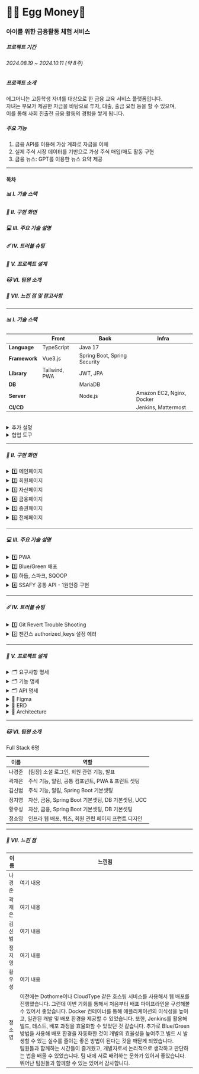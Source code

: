 
# 🧡🐥 Egg Money🧡
### 아이를 위한 금융활동 체험 서비스 

##### 프로젝트 기간 
###### 2024.08.19 ~ 2024.10.11 (약 8주)

##### 프로젝트 소개
에그머니는 고등학생 자녀를 대상으로 한 금융 교육 서비스 플랫폼입니다. <br/>
자녀는 부모가 제공한 자금을 바탕으로 투자, 대출, 출금 요청 등을 할 수 있으며, <br/>
이를 통해 사회 진출전 금융 활동의 경험을 쌓게 됩니다. <br/>

##### 주요 기능

1. 금융 API를 이용해 가상 계좌로 자금을 이체 <br/>
2. 실제 주식 시장 데이터를 기반으로 가상 주식 매입/매도 활동 구현 <br/>
3. 금융 뉴스: GPT를 이용한 뉴스 요약 제공 <br/>

---
#### 목차

##### 📊 I. 기술 스택

##### 💁 II. 구현 화면

##### 💻 III. 주요 기술 설명

##### ☄️ IV. 트러블 슈팅  

##### 📑 V. 프로젝트 설계

##### 🐱 VI. 팀원 소개

##### 🙇 VII. 느낀 점 및 참고사항

---
##### 📊 I. 기술 스택

|  | Front | Back | Infra |
| --- | --- | --- |  --- |
| **Language** | TypeScript | Java 17 |  |
| **Framework** | Vue3.js | Spring Boot, Spring Security |  |
| **Library** | Tailwind, PWA | JWT, JPA |  |
| **DB** |  | MariaDB |  |
| **Server** |  | Node.js | Amazon EC2, Nginx, Docker |
| **CI/CD** |  |  | Jenkins, Mattermost |

<br/>

<details>
<summary>추가 설명</summary>
<div markdown="1">
<br/>
각 기술을 선택한 이유
<br/><br/>
[ Front ]<br/>
Vue 3.js : 사용자 인터페이스를 구축하기 위한 진보적인 JavaScript 프레임워크.
재사용성과 유지보수성을 높이는 데 중점을 두고 있음 <br/>
Tailwind CSS :유틸리티 퍼스트 CSS 프레임워크
디자인을 빠르게 prototyping하고 사용자 정의 CSS를 줄이는 데 유용함 <br/>
PWA(Progressive Web App) : 웹 기술을 활용해 만든 애플리케이션. 웹사이트의 장점과 네이티브 애플리케이션의 장점을 결합한 형태 <br/><br/>

[ back ]<br/>
Spring Boot : Java 기반의 프레임워크. 내장 서버와 자동 구성 기능을 제공하여 개발 생산성을 높임<br/>
Spring Security : 애플리케이션의 보안을 담당하는 프레임워크로, 인증 및 권한 부여 기능을 제공<br/>
JPA (Java Persistence API) : 자바에서 데이터베이스와의 상호작용을 간편하게 해주는 ORM(Object-Relational Mapping) 기술. 데이터베이스의 엔티티를 객체 형태로 매핑할 수 있음<br/>
JWT (JSON Web Token) : 인증 정보를 안전하게 전송하기 위한 토큰 형식. 클라이언트와 서버 간의 인증 및 권한 부여를 간편하게 처리할 수 있도록 도와줌
<br/><br/>
[ DB ]<br/>
MariaDB : MySQL의 포크로, 오픈 소스 관계형 데이터베이스 관리 시스템. 뛰어난 성능과 안정성을 제공함<br/>

[ Infra ]<br/>
Node.js : 서버 측 JavaScript 실행 환경으로, 비동기 I/O 모델을 사용하여 높은 성능과 확장성을 제공함. 웹 서버나 API 서버 구축에 적합.<br/>
Amazon EC2 : 아마존 웹 서비스(AWS)의 클라우드 컴퓨팅 서비스로, 가상 서버를 손쉽게 생성하고 관리할 수 있음. 유연한 스케일링과 비용 효율성을 제공.<br/>
Nginx : 고성능 웹 서버 및 리버스 프록시 서버로, 정적 파일 제공, 로드 밸런싱, SSL/TLS 지원 등을 통해 웹 애플리케이션의 성능을 개선함.<br/>
Docker : 애플리케이션을 컨테이너화하여 배포할 수 있는 플랫폼으로, 개발 환경을 일관되게 유지하고 이식성을 높임. 여러 환경에서 동일한 성능을 보장함.

</div>
</details>
<details>
<summary>협업 도구</summary>
<div markdown="1">
1.Git & Github<br/>
분산형 버전 관리 시스템으로<br/>
코드의 변경 사항을 추적하고 여러 개발자 간의 협업을 용이하게 함<br/><br/>

![git](readme/git.png)

2.Jira<br/>
Atlassian에서 개발한 프로젝트 관리 및 이슈 추적 도구<br/>
주로 소프트웨어 개발 팀에서 사용되며, Agile 방법론(스크럼, 칸반 등)을 지원<br/>

![jira1](readme/jira1.png)
![jira2](readme/jira2.png)
![jira3](readme/jira3.png)

<br/>
3.Mattermost <br/>
오픈 소스 팀 채팅 및 협업 플랫폼<br/>
Slack과 유사한 기능을 제공<br/>
자체 서버에 호스팅할 수 있어 보안 및 프라이버시가 중요할 때 유용<br/>

![matter](readme/matter.png)

</div>
</details>

---

##### 💁 II. 구현 화면

<details>
<br/>
<summary> 1️⃣ 메인페이지 </summary>
<div markdown="1">
	
![메인페이지](readme/main.png)
<br>
</div>
</details>
<details>
<br/>
<summary> 2️⃣ 회원페이지  </summary>
<div markdown="1">
	
![로그인 페이지](readme/user1.png)

![로그인 페이지](readme/user2.png)

![로그인 페이지](readme/user3.png)

![로그인 페이지](readme/user4.png)

<br><br>회원의 기본 정보 관리
<br>
</div>
</details>
<details>
<br/>
<summary> 3️⃣ 자산페이지   </summary>
<div markdown="1">
	
![자산](readme/deposit1.png)
![자산](readme/deposit2.png)

<br>
</div>
</details>
<details>
<br/>
<summary> 4️⃣ 금융페이지  </summary>
<div markdown="1">

![증권](readme/stock1.png)

</div>
</details>

<details>
<br/>
<summary> 5️⃣ 증권페이지  </summary>
<div markdown="1">
	
![증권](readme/stock1.png)
![증권](readme/stock2.png)

 <br>
 </div>
</details>
<details>
<br/>
<summary> 6️⃣ 전체페이지 </summary>
<div markdown="1">

![전체](readme/total1.png)
<br> 
<br>
 </div>
</details>


---
##### 💻 III. 주요 기술 설명

<details>
<summary> 1️⃣ PWA </summary>
<div markdown="1">

### PWA (Progressive Web Apps)란?

![전체](readme/pwa.png)

PWA는 웹 기술을 사용하여 네이티브 앱처럼 동작하는 웹 애플리케이션입니다. 이는 사용자가 더 나은 경험을 할 수 있도록 다양한 기능을 제공합니다.

#### 주요 특징:

1. **오프라인 작동**: 서비스 워커를 사용하여 네트워크 연결이 없는 상태에서도 앱이 작동할 수 있습니다.
  
2. **빠른 로딩 속도**: 캐싱 기술을 활용하여 사용자 경험을 향상시키고, 페이지 로딩 속도를 빠르게 합니다.

3. **푸시 알림**: 사용자가 앱을 떠나더라도 알림을 받을 수 있어 사용자 참여를 유도합니다.

4. **반응형 디자인**: 다양한 화면 크기에서 잘 작동하도록 설계되어 있습니다.

5. **설치 가능**: 사용자는 PWA를 홈 화면에 추가하여 네이티브 앱처럼 사용할 수 있습니다.

#### 장점:

- **크로스 플랫폼 지원**: iOS, Android, 데스크탑 등 다양한 플랫폼에서 동일한 경험을 제공합니다.
- **유지보수 용이**: 하나의 코드베이스로 여러 플랫폼을 지원할 수 있어 유지보수가 간편합니다.
- **비용 절감**: 네이티브 앱 개발에 비해 개발 및 배포 비용이 낮습니다.

</div>
</details>

<details>
<summary> 2️⃣ Blue/Green 배포</summary>
<br/>

![전체](readme/blue.jpg)

Blue/Green 배포는 애플리케이션의 새로운 버전을 배포할 때 서비스 중단을 최소화하는 전략입니다. 두 개의 환경(Blue와 Green)을 사용하여 안전하고 원활한 배포를 진행합니다.

### 주요 특징

- **두 개의 환경**: 
  - 하나는 현재 운영 중인 환경(Blue), 다른 하나는 새로운 버전이 배포되는 환경(Green)입니다.

- **신속한 전환**: 
  - 새로운 버전이 준비되면 트래픽을 Blue에서 Green으로 전환하여 신속하게 서비스 전환이 가능합니다.

- **롤백 용이**: 
  - 새로운 버전이 문제가 발생할 경우, 빠르게 이전 버전으로 롤백할 수 있습니다.

### 장점

- **서비스 중단 최소화**: 
  - 사용자에게 거의 영향을 미치지 않고 업데이트를 적용할 수 있습니다.

- **비교 테스트 가능**: 
  - 두 환경에서 성능을 비교하여 문제를 조기에 발견할 수 있습니다.

- **신뢰성**: 
  - 새로운 기능을 안정적으로 배포할 수 있어 신뢰성을 높입니다.

</details>



<details>
<summary> 3️⃣ 하둡, 스파크, SQOOP</summary>

작성 예정

</details>



<details>
<summary> 4️⃣ SSAFY 공통 API - 1원인증 구현</summary>

### 1원인증

- **정의**: 
  - 사용자가 1원의 금액을 인증을 통해 확인하고, 해당 금액을 통해 사용자 신원을 증명하는 방식입니다.

### 구현 방식

1. **사용자 요청**: 
   - 사용자가 인증 요청을 하여 1원 결제를 시도합니다.

2. **결제 시스템 연동**: 
   - 결제 시스템과 연동하여 1원 결제를 진행합니다.

3. **인증 완료**: 
   - 결제가 완료되면 인증이 완료된 것으로 간주하고, 사용자는 서비스를 이용할 수 있습니다.

### 장점

- **높은 신뢰성**: 
  - 소액 결제를 통해 사용자 신원을 확인함으로써 보안성을 강화합니다.

- **간편한 사용자 경험**: 
  - 간단한 인증 절차로 사용자 경험을 개선할 수 있습니다.

- **API 통합**: 
  - 공통 API를 통해 다양한 서비스와의 통합이 용이합니다.

</details>

---
##### ☄️ IV. 트러블 슈팅  

<details>
<summary> 1️⃣ Git Revert Trouble Shooting </summary>
<div markdown="1">

#### 문제상황

![전체](readme/trouble1.png)

Merge를 취소하려고, Revert를 여러번 반복해서 back쪽 코드들이 이전으로 돌아가게 되었습니다.

#### 해결방안 

back 폴더를 지운 후, 이전 로그 번호로 되돌리는 방식으로 해결했습니다.
Front 수정 코드는 로컬에 있기 때문에, 이것만 해결하면 되었습니다.

#### 참고
`git reset` 명령어로 특정 커밋(`cfc2fb2b`)로 되돌릴 수 있습니다.
**`-hard` 옵션**: 해당 커밋으로 작업 디렉토리, 인덱스, HEAD를 모두 되돌립니다. 다만, 현재 작업 중인 파일의 변경 사항도 모두 사라지니 주의해야 합니다.

```bash

git reset --hard cfc2fb2b

```

</div>
</details>

<details>
<summary> 2️⃣ 젠킨스 authorized_keys 설정 에러</summary>
<br/>

#### 문제상황

![전체](readme/key1.png)
![전체](readme/key2.png)


```bash

ssh -o StrictHostKeyChecking=no deployuser@j11c204.p.ssafy.io "bash /home/deployuser/deploy_back.sh"
Shell Script
5.3 sec
+ ssh -o StrictHostKeyChecking=no deployuser@j11c204.p.ssafy.io bash /home/deployuser/deploy_back.sh
Warning: Permanently added 'j11c204.p.ssafy.io' (ED25519) to the list of known hosts.
deployuser@j11c204.p.ssafy.io: Permission denied (publickey).
script returned exit code 255

```
#### 해결방안 
Jenkins 서버에서 deployuser를 사용하여 운영 서버에 SSH로 접근하기 
1.deployuser 사용자 추가
```bash
sudo adduser deployuser
```
![전체](readme/key3.png)

2.deployuser 사용자에 대한 .ssh/authorized_keys 파일 설정
(1) deployuser 사용자로 전환
```bash
sudo su - deployuser
```
(2) .ssh 디렉토리를 생성하고 권한을 설정
```bash
mkdir -p ~/.ssh 
chmod 700 ~/.ssh
```
(3) authorized_keys 파일을 생성
```bash
touch ~/.ssh/authorized_keys 
chmod 600 ~/.ssh/authorized_keys
```
3.Jenkins 서버에서 공개키 생성
(1) SSH 키 생성
/root/.ssh 디렉토리에 SSH 키가 없으면 새로 생성해야 함
```bash
 ssh-keygen -t rsa -b 4096 -C "your_email@example.com"
```
(2) Jenkins 서버의 SSH 공개 키를 authorized_keys에 추가
```bash
 cat ~/.ssh/id_rsa.pub
```
4.SSH를 통해 deployuser 계정으로 접근 후 테스트\
```bash
ssh deployuser@{운영서버 IP} 
```
5.서버의 SSH 설정 확인
(1) /etc/ssh/sshd_config 
운영 서버에 접속한 후, SSH 설정 파일 열기
```bash
sudo nano /etc/ssh/sshd_config
```
(2) SSH 서버가 공개 키 인증을 허용하고 있는지 확인
없으면, 맨 아래줄에 추가
```bash
PubkeyAuthentication yes
```
(3) 설정 변경 후 SSH 서비스를 재시작
이 단계들을 수행하면 Jenkins 서버에서 deployuser를 사용하여 운영 서버에 SSH로 접근할 수 있게 된다
```bash
sudo systemctl restart ssh
```
![전체](readme/key5.png)
![전체](readme/key6.png)
![전체](readme/key7.png)
![전체](readme/key8.png)
![전체](readme/key4.png)
![전체](readme/key9.png)
![전체](readme/key10.png)
![전체](readme/key11.png)
</details>



---
##### 📑 V. 프로젝트 설계

<details>
<summary> 🗂️ 요구사항 명세 </summary>
<div markdown="1">
<br/>
	
![요구사항 명세서1](readme/demand.png)
</div>
</details>
<details>
<summary> 🗂️ 기능 명세  </summary>
<div markdown="1">
	
![기능명세서1](readme/function.png)

</div>
</details>

<details>
<summary> 🗂️ API 명세  </summary>
<div markdown="1">
	
![API 명세서](readme/API.png)

</div>
</details>

<details>
<summary>🎨 Figma  </summary>
<div markdown="1">

[📎 Figma Link  ](https://www.figma.com/design/E4YJ6rv2618zTQV5R0jBPp/C204%ED%8C%80?t=e62ogsR1DgnWEkqL-0).


#### 부모님 
![피그마부모](readme/momfig.png)

#### 자녀
![피그마자녀](readme/childfig.png)

</div>
</details>

<details>
<summary>&#128195; ERD  </summary>
<div markdown="1">
<br/>

![ERD 이미지](readme/ERD.png)



</div>
</details>

<details>
<summary> &#128217; Architecture  </summary>
<div markdown="1">
<br/>

![Architecture](readme/archi2.png)

<br/>
</div>
</details>




---
##### 🐱 VI. 팀원 소개
Full Stack 6명

| 이름 | 역할 |   
| --- | --- |
| 나경준 | [팀장] 소셜 로그인, 회원 관련 기능, 발표 | 
| 곽재은 | 주식 기능, 알림, 공통 컴포넌트, PWA & 프런트 셋팅 | 
| 김신범 | 주식 기능, 알림, Spring Boot 기본셋팅 | 
| 정지영 | 자산, 금융, Spring Boot 기본셋팅, DB 기본셋팅, UCC |
| 황우성 | 자산, 금융, Spring Boot 기본셋팅, DB 기본셋팅 |  
| 정소영 | 인프라 웹 배포, 퀴즈, 회원 관련 페이지 프런트 디자인 |  

---
##### 🙇 VII. 느낀 점

| 이름 | 느낀점 |   
| --- | --- |
| 나경준 | 여기 내용 | 
| 곽재은 | 여기 내용 | 
| 김신범 | 여기 내용 | 
| 정지영 | 여기 내용 | 
| 황우성 | 여기 내용 | 
| 정소영 | 이전에는 Dothome이나 CloudType 같은 호스팅 서비스를 사용해서 웹 배포를 진행했습니다. 그런데 이번 기회를 통해서 처음부터 배포 파이프라인을 구성해볼 수 있어서 좋았습니다. Docker 컨테이너를 통해 애플리케이션의 이식성을 높이고, 일관된 개발 및 배포 환경을 제공할 수 있었습니다. 또한, Jenkins를 활용해 빌드, 테스트, 배포 과정을 효율화할 수 있었던 것 같습니다. 추가로 Blue/Green 방법을 사용해 배포 환경을 자동화한 것이 개발의 효율성을 높여주고 빌드 시 발생할 수 있는 실수를 줄이는 좋은 방법이 된다는 것을 깨닫게 되었습니다.<br/> 팀원들과 함께하는 시간들이 즐거웠고, 개발자로서 논리적으로 생각하고 판단하는 법을 배울 수 있었습니다. 팀 내에 서로 배려하는 문화가 있어서 좋았습니다. 뛰어난 팀원들과 함께할 수 있는 있어서 감사합니다. |
